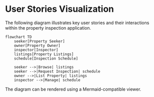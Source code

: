 # User Stories Visualization

The following diagram illustrates key user stories and their interactions within the property inspection application.

```mermaid
flowchart TD
    seeker[Property Seeker]
    owner[Property Owner]
    inspector[Inspector]
    listings[Property Listings]
    schedule[Inspection Schedule]

    seeker -->|Browse| listings
    seeker -->|Request Inspection| schedule
    owner -->|List Property| listings
    inspector -->|Manage| schedule
```

The diagram can be rendered using a Mermaid-compatible viewer.

